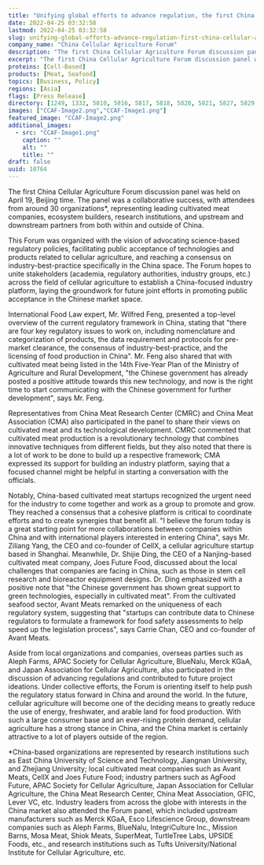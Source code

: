```yaml
---
title: "Unifying global efforts to advance regulation, the first China Cellular Agriculture Forum was held with success"
date: 2022-04-25 03:32:58
lastmod: 2022-04-25 03:32:58
slug: unifying-global-efforts-advance-regulation-first-china-cellular-agriculture-forum-was-held
company_name: "China Cellular Agriculture Forum"
description: "The first China Cellular Agriculture Forum discussion panel was held on April 19, Beijing time. The panel was a collaborative success, with attendees from around 30 organizations1, representing leading cultivated meat companies, ecosystem builders, research institutions, and upstream and downstream partners from both within and outside of China."
excerpt: "The first China Cellular Agriculture Forum discussion panel was held on April 19, Beijing time. The panel was a collaborative success, with attendees from around 30 organizations1, representing leading cultivated meat companies, ecosystem builders, research institutions, and upstream and downstream partners from both within and outside of China."
proteins: [Cell-Based]
products: [Meat, Seafood]
topics: [Business, Policy]
regions: [Asia]
flags: [Press Release]
directory: [1249, 1332, 5810, 5816, 5817, 5818, 5820, 5821, 5827, 5829, 5831, 7315, 8329]
images: ["CCAF-Image2.png","CCAF-Image1.png"]
featured_image: "CCAF-Image2.png"
additional_images:
  - src: "CCAF-Image1.png"
    caption: ""
    alt: ""
    title: ""
draft: false
uuid: 10764
---
```

The first China Cellular Agriculture Forum discussion panel was held on
April 19, Beijing time. The panel was a collaborative success, with
attendees from around 30 organizations\*, representing leading
cultivated meat companies, ecosystem builders, research institutions,
and upstream and downstream partners from both within and outside of
China.

This Forum was organized with the vision of advocating science-based
regulatory policies, facilitating public acceptance of technologies and
products related to cellular agriculture, and reaching a consensus on
industry-best-practice specifically in the China space. The Forum hopes
to unite stakeholders (academia, regulatory authorities, industry
groups, etc.) across the field of cellular agriculture to establish a
China-focused industry platform, laying the groundwork for future joint
efforts in promoting public acceptance in the Chinese market space.

International Food Law expert, Mr. Wilfred Feng, presented a top-level
overview of the current regulatory framework in China, stating that
\"there are four key regulatory issues to work on, including
nomenclature and categorization of products, the data requirement and
protocols for pre-market clearance, the consensus of
industry-best-practice, and the licensing of food production in China\".
Mr. Feng also shared that with cultivated meat being listed in the 14th
Five-Year Plan of the Ministry of Agriculture and Rural Development,
"the Chinese government has already posted a positive attitude towards
this new technology, and now is the right time to start communicating
with the Chinese government for further development\", says Mr. Feng.

Representatives from China Meat Research Center (CMRC) and China Meat
Association (CMA) also participated in the panel to share their views on
cultivated meat and its technological development. CMRC commented that
cultivated meat production is a revolutionary technology that combines
innovative techniques from different fields, but they also noted that
there is a lot of work to be done to build up a respective framework;
CMA expressed its support for building an industry platform, saying that
a focused channel might be helpful in starting a conversation with the
officials.

Notably, China-based cultivated meat startups recognized the urgent need
for the industry to come together and work as a group to promote and
grow. They reached a consensus that a cohesive platform is critical to
coordinate efforts and to create synergies that benefit all. \"I believe
the forum today is a great starting point for more collaborations
between companies within China and with international players interested
in entering China", says Mr. Ziliang Yang, the CEO and co-founder of
CellX, a cellular agriculture startup based in Shanghai. Meanwhile, Dr.
Shijie Ding, the CEO of a Nanjing-based cultivated meat company, Joes
Future Food, discussed about the local challenges that companies are
facing in China, such as those in stem cell research and bioreactor
equipment designs. Dr. Ding emphasized with a positive note that \"the
Chinese government has shown great support to green technologies,
especially in cultivated meat". From the cultivated seafood sector,
Avant Meats remarked on the uniqueness of each regulatory system,
suggesting that "startups can contribute data to Chinese regulators to
formulate a framework for food safety assessments to help speed up the
legislation process", says Carrie Chan, CEO and co-founder of Avant
Meats.

Aside from local organizations and companies, overseas parties such as
Aleph Farms, APAC Society for Cellular Agriculture, BlueNalu, Merck
KGaA, and Japan Association for Cellular Agriculture, also participated
in the discussion of advancing regulations and contributed to future
project ideations. Under collective efforts, the Forum is orienting
itself to help push the regulatory status forward in China and around
the world. In the future, cellular agriculture will become one of the
deciding means to greatly reduce the use of energy, freshwater, and
arable land for food production. With such a large consumer base and an
ever-rising protein demand, cellular agriculture has a strong stance in
China, and the China market is certainly attractive to a lot of players
outside of the region.

\*China-based organizations are represented by research institutions
such as East China University of Science and Technology, Jiangnan
University, and Zhejiang University; local cultivated meat companies
such as Avant Meats, CellX and Joes Future Food; industry partners such
as AgFood Future, APAC Society for Cellular Agriculture, Japan
Association for Cellular Agriculture, the China Meat Research Center,
China Meat Association, GFIC, Lever VC, etc. Industry leaders from
across the globe with interests in the China market also attended the
Forum panel, which included upstream manufacturers such as Merck KGaA,
Esco Lifescience Group, downstream companies such as Aleph Farms,
BlueNalu, IntegriCulture Inc., Mission Barns, Mosa Meat, Shiok Meats,
SuperMeat, TurtleTree Labs, UPSIDE Foods, etc., and research
institutions such as Tufts University/National Institute for Cellular
Agriculture, etc.
